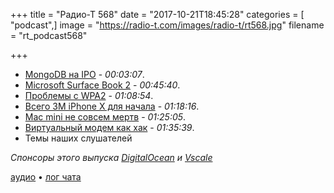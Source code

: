 +++
title = "Радио-Т 568"
date = "2017-10-21T18:45:28"
categories = [ "podcast",]
image = "https://radio-t.com/images/radio-t/rt568.jpg"
filename = "rt_podcast568"

+++

- [MongoDB на IPO](https://techcrunch.com/2017/10/19/mongodb-finishes-up-34-in-database-ipo/) - *00:03:07*.
- [Microsoft Surface Book 2](http://www.zdnet.com/article/microsofts-surface-book-2-is-what-the-next-macbook-pro-should-be-but-almost-certainly-wont/) - *00:45:40*.
- [Проблемы с WPA2](https://arstechnica.com/information-technology/2017/10/severe-flaw-in-wpa2-protocol-leaves-wi-fi-traffic-open-to-eavesdropping/) - *01:08:54*.
- [Всего 3М iPhone X для начала](http://www.businessinsider.com/apple-stock-price-iphone-x-impact-production-issues-kgi-securities-2017-10) - *01:18:16*.
- [Mac mini не совсем мертв](https://arstechnica.com/gadgets/2017/10/the-mac-mini-isnt-dead-yet-says-tim-cook/) - *01:25:05*.
- [Виртуальный модем как хак](https://techcrunch.com/2017/10/20/this-hack-turns-connects-you-to-the-internet-via-a-virtual-modem/) - *01:35:39*.
- Темы наших слушателей

*Спонсоры этого выпуска [DigitalOcean](https://www.digitalocean.com) и [Vscale](http://bit.ly/radio-t_vscale)*

[аудио](http://cdn.radio-t.com/rt_podcast568.mp3) • [лог чата](http://chat.radio-t.com/logs/radio-t-568.html)
<audio src="http://cdn.radio-t.com/rt_podcast568.mp3" preload="none"></audio>
